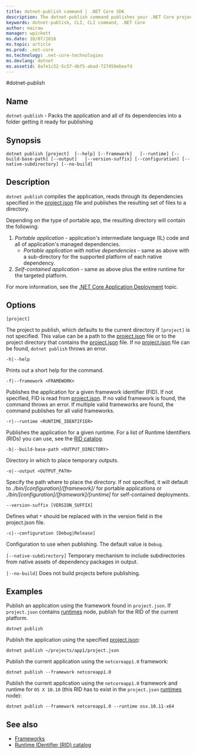```yaml
---
title: dotnet-publish command | .NET Core SDK
description: The dotnet-publish command publishes your .NET Core project into a directory. 
keywords: dotnet-publish, CLI, CLI command, .NET Core
author: mairaw
manager: wpickett
ms.date: 10/07/2016
ms.topic: article
ms.prod: .net-core
ms.technology: .net-core-technologies
ms.devlang: dotnet
ms.assetid: 8a7e1c52-5c57-4bf5-abad-727450ebeefd
---
```


#dotnet-publish

## Name

`dotnet-publish` - Packs the application and all of its dependencies into a folder getting it ready for publishing

## Synopsis

`dotnet publish [project] 
    [--help] [--framework]  
    [--runtime] [--build-base-path] [--output]  
    [--version-suffix] [--configuration] [--native-subdirectory] [--no-build]`

## Description

`dotnet publish` compiles the application, reads through its dependencies specified in the [project.json](project-json.md) file and publishes the resulting set of files to a directory. 

Depending on the type of portable app, the resulting directory will contain the following:

1. *Portable application* - application's intermediate language (IL) code and all of application's managed dependencies.
    * *Portable application with native dependencies* - same as above with a sub-directory for the supported platform of each native
    dependency. 
2. *Self-contained application* - same as above plus the entire runtime for the targeted platform.

For more information, see the [.NET Core Application Deployment](../deploying/index.md) topic.

## Options

`[project]` 

The project to publish, which defaults to the current directory if `[project]` is not specified. This value can be a path to the [project.json](project-json.md) file or to the project 
directory that contains the [project.json](project-json.md) file. If no [project.json](project-json.md) file can be found, `dotnet publish` throws an error. 

`-h|--help`

Prints out a short help for the command.  

`-f|--framework <FRAMEWORK>`

Publishes the application for a given framework identifier (FID). If not specified, FID is read from [project.json](project-json.md#frameworks). If no valid framework is found, the command throws an error. If multiple valid frameworks are found, the command publishes for all valid frameworks. 

`-r|--runtime <RUNTIME_IDENTIFIER>`

Publishes the application for a given runtime. For a list of Runtime Identifiers (RIDs) you can use, see the [RID catalog](../rid-catalog.md).

`-b|--build-base-path <OUTPUT_DIRECTORY>`

Directory in which to place temporary outputs.

`-o|--output <OUTPUT_PATH>`

Specify the path where to place the directory. If not specified, it will default to *_./bin/[configuration]/[framework]/_* 
for portable applications or *_./bin/[configuration]/[framework]/[runtime]_* for self-contained deployments.

`--version-suffix [VERSION_SUFFIX]`

Defines what `*` should be replaced with in the version field in the project.json file.

`-c|--configuration [Debug|Release]`

Configuration to use when publishing. The default value is `Debug`.

`[--native-subdirectory]`
Temporary mechanism to include subdirectories from native assets of dependency packages in output. 

`[--no-build]`
Does not build projects before publishing.

## Examples

Publish an application using the framework found in `project.json`. If `project.json` contains [runtimes](project-json.md#runtimes) node, publish for the RID of the current platform.

`dotnet publish`

Publish the application using the specified [project.json](project-json.md):

`dotnet publish ~/projects/app1/project.json`
	
Publish the current application using the `netcoreapp1.0` framework:

`dotnet publish --framework netcoreapp1.0`
	
Publish the current application using the `netcoreapp1.0` framework and runtime for `OS X 10.10` (this RID has to 
exist in the `project.json` [runtimes](project-json.md#runtimes) node):

`dotnet publish --framework netcoreapp1.0 --runtime osx.10.11-x64`

## See also
* [Frameworks](../../platform/frameworks.md)
* [Runtime IDentifier (RID) catalog](../rid-catalog.md)
